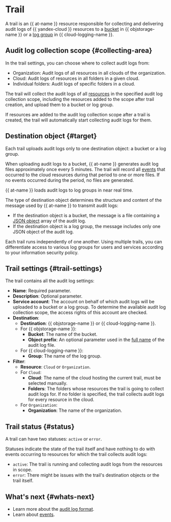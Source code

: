 # Trail

A trail is an {{ at-name }} resource responsible for collecting and delivering audit logs of {{ yandex-cloud }} resources to a [bucket](../../storage/concepts/bucket.md) in {{ objstorage-name }} or a [log group](../../logging/concepts/log-group.md) in {{ cloud-logging-name }}.

## Audit log collection scope {#collecting-area}

In the trail settings, you can choose where to collect audit logs from:

* Organization: Audit logs of all resources in all clouds of the organization.
* Cloud: Audit logs of resources in all folders in a given cloud.
* Individual folders: Audit logs of specific folders in a cloud.

The trail will collect the audit logs of all [resources](./events.md) in the specified audit log collection scope, including the resources added to the scope after trail creation, and upload them to a bucket or log group.

If resources are added to the audit log collection scope after a trail is created, the trail will automatically start collecting audit logs for them.

## Destination object {#target}

Each trail uploads audit logs only to one destination object: a bucket or a log group.

When uploading audit logs to a bucket, {{ at-name }} generates audit log files approximately once every 5 minutes. The trail will record all [events](./events.md) that occurred to the cloud resources during that period to one or more files. If no events occurred during the period, no files are generated.

{{ at-name }} loads audit logs to log groups in near real time.

The type of destination object determines the structure and content of the message used by {{ at-name }} to transmit audit logs:

* If the destination object is a bucket, the message is a file containing a [JSON object](./format.md#scheme) array of the audit log.
* If the destination object is a log group, the message includes only one JSON object of the audit log.

Each trail runs independently of one another. Using multiple trails, you can differentiate access to various log groups for users and services according to your information security policy.

## Trail settings {#trail-settings}

The trail contains all the audit log settings:

* **Name**: Required parameter.
* **Description**: Optional parameter.
* **Service account**: The account on behalf of which audit logs will be uploaded to a bucket or a log group. To determine the available audit log collection scope, the access rights of this account are checked.
* **Destination**:
    * **Destination**: {{ objstorage-name }} or {{ cloud-logging-name }}.
    * For {{ objstorage-name }}:
        * **Bucket**: The name of the bucket.
        * **Object prefix**: An optional parameter used in the [full name](./format.md#log-file-name) of the audit log file.
    * For {{ cloud-logging-name }}:
        * **Group**: The name of the log group.
* **Filter**:
    * **Resource**: `Cloud` or `Organization`.
    * For `Cloud`:
        * **Cloud**: The name of the cloud hosting the current trail, must be selected manually.
        * **Folders**: The folders whose resources the trail is going to collect audit logs for. If no folder is specified, the trail collects audit logs for every resource in the cloud.
    * For `Organization`:
        * **Organization**: The name of the organization.

## Trail status {#status}

A trail can have two statuses: `active` or `error`.

Statuses indicate the state of the trail itself and have nothing to do with events occurring to resources for which the trail collects audit logs:

* `active`: The trail is running and collecting audit logs from the resources in scope.
* `error`: There might be issues with the trail's destination objects or the trail itself.

## What's next {#whats-next}

* Learn more about the [audit log format](./format.md).
* Learn about [events](./events.md).

